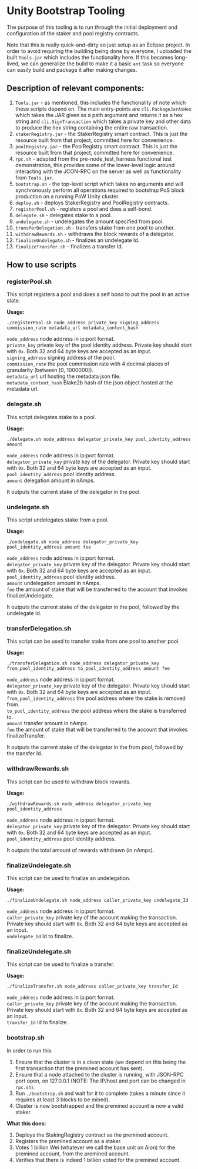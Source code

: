 Unity Bootstrap Tooling
===

The purpose of this tooling is to run through the initial deployment and configuration of the staker and pool registry contracts.

Note that this is really quick-and-dirty so just setup as an Eclipse project.  In order to avoid requiring the building being done by everyone, I uploaded the built `Tools.jar` which includes the functionality here.  If this becomes long-lived, we can generalize the build to make it a basic `ant` task so everyone can easily build and package it after making changes.

Description of relevant components:
---

1)  `Tools.jar` - as mentioned, this includes the functionality of note which these scripts depend on.  The main entry-points are `cli.PackageJarAsHex` which takes the JAR given as a path argument and returns it as a hex string and `cli.SignTransaction` which takes a private key and other data to produce the hex string containing the entire raw transaction.
2)  `stakerRegistry.jar` - the StakerRegistry smart contract.  This is just the resource built from that project, committed here for convenience.
3)  `poolRegistry.jar` - the PoolRegistry smart contract.  This is just the resource built from that project, committed here for convenience.
4)  `rpc.sh` - adapted from the pre-node_test_harness functional test demonstration, this provides some of the lower-level logic around interacting with the JCON-RPC on the server as well as functionality from `Tools.jar`.
5)  `bootstrap.sh` - the top-level script which takes no arguments and will synchronously perform all operations required to bootstrap PoS block production on a running PoW Unity cluster.
6)  `deploy.sh` - deploys StakerRegistry and PoolRegistry contracts.
7)  `registerPool.sh` - registers a pool and does a self-bond.
8)  `delegate.sh` -  delegates stake to a pool.
9)  `undelegate.sh` - undelegates the amount specified from pool.
10) `transferDelegation.sh` -  transfers stake from one pool to another.
11) `withdrawRewards.sh` - withdraws the block rewards of a delegator.
12) `finalizeUndelegate.sh` - finalizes an undelegate Id.
13) `finalizeTransfer.sh` - finalizes a transfer Id.

How to use scripts
---
### registerPool.sh

This script registers a pool and does a self bond to put the pool in an active state.

**Usage:**

```./registerPool.sh node_address private_key signing_address commission_rate metadata_url metadata_content_hash```

`node_address` node address in ip:port format.<br />
`private_key` private key of the pool identity address. Private key should start with `0x`. Both 32 and 64 byte keys are accepted as an input.<br />
`signing_address` signing address of the pool.<br />
`commission_rate` the pool commission rate with 4 decimal places of granularity (between [0, 1000000]).<br />
`metadata_url` url hosting the metadata json file.<br />
`metadata_content_hash` Blake2b hash of the json object hosted at the metadata url.<br />

### delegate.sh

This script delegates stake to a pool.

**Usage:**

```./delegate.sh node_address delegator_private_key pool_identity_address amount```

`node_address` node address in ip:port format.<br />
`delegator_private_key` private key of the delegator. Private key should start with `0x`. Both 32 and 64 byte keys are accepted as an input.<br />
`pool_identity_address` pool identity address.<br />
`amount` delegation amount in nAmps.<br />

It outputs the current stake of the delegator in the pool.

### undelegate.sh

This script undelegates stake from a pool.

**Usage:**

```./undelegate.sh node_address delegator_private_key pool_identity_address amount fee```

`node_address` node address in ip:port format.<br />
`delegator_private_key` private key of the delegator. Private key should start with `0x`. Both 32 and 64 byte keys are accepted as an input.<br />
`pool_identity_address` pool identity address.<br />
`amount` undelegation amount in nAmps.<br />
`fee` the amount of stake that will be transferred to the account that invokes finalizeUndelegate. <br />

It outputs the current stake of the delegator in the pool, followed by the undelegate Id.

### transferDelegation.sh

This script can be used to transfer stake from one pool to another pool.

**Usage:**

```./transferDelegation.sh node_address delegator_private_key from_pool_identity_address to_pool_identity_address amount fee```

`node_address` node address in ip:port format.<br />
`delegator_private_key` private key of the delegator. Private key should start with `0x`. Both 32 and 64 byte keys are accepted as an input.<br />
`from_pool_identity_address` the pool address where the stake is removed from.<br />
`to_pool_identity_address` the pool address where the stake is transferred to.<br />
`amount` transfer amount in nAmps.<br />
`fee` the amount of stake that will be transferred to the account that invokes finalizeTransfer. <br />

It outputs the current stake of the delegator in the from pool, followed by the transfer Id.

### withdrawRewards.sh

This script can be used to withdraw block rewards.

**Usage:**

```./withdrawRewards.sh node_address delegator_private_key pool_identity_address```

`node_address` node address in ip:port format.<br />
`delegator_private_key` private key of the delegator. Private key should start with `0x`. Both 32 and 64 byte keys are accepted as an input.<br />
`pool_identity_address` pool identity address.<br />

It outputs the total amount of rewards withdrawn (in nAmps).

### finalizeUndelegate.sh

This script can be used to finalize an undelegation.

**Usage:**

```./finalizeUndelegate.sh node_address caller_private_key undelegate_Id```

`node_address` node address in ip:port format.<br />
`caller_private_key` private key of the account making the transaction. Private key should start with `0x`. Both 32 and 64 byte keys are accepted as an input.<br />
`undelegate_Id` Id to finalize.<br />

### finalizeUndelegate.sh

This script can be used to finalize a transfer.

**Usage:**

```./finalizeTransfer.sh node_address caller_private_key transfer_Id```

`node_address` node address in ip:port format.<br />
`caller_private_key` private key of the account making the transaction. Private key should start with `0x`. Both 32 and 64 byte keys are accepted as an input.<br />
`transfer_Id` Id to finalize.<br />

### bootstrap.sh

In order to run this
1)  Ensure that the cluster is in a clean state (we depend on this being the first transaction that the premined account has sent).
2)  Ensure that a node attached to the cluster is running, with JSON-RPC port open, on 127.0.0.1 (NOTE:  The IP/host and port can be changed in `rpc.sh`).
3)  Run `./bootstrap.sh` and wait for it to complete (takes a minute since it requires at least 3 blocks to be mined).
4)  Cluster is now bootstrapped and the premined account is now a valid staker.

**What this does:**

1)  Deploys the StakingRegistry contract as the premined account.
2)  Registers the premined account as a staker.
3)  Votes 1 billion Wei (whatever we call the base unit on Aion) for the premined account, from the premined account.
4)  Verifies that there is indeed 1 billion voted for the premined account.